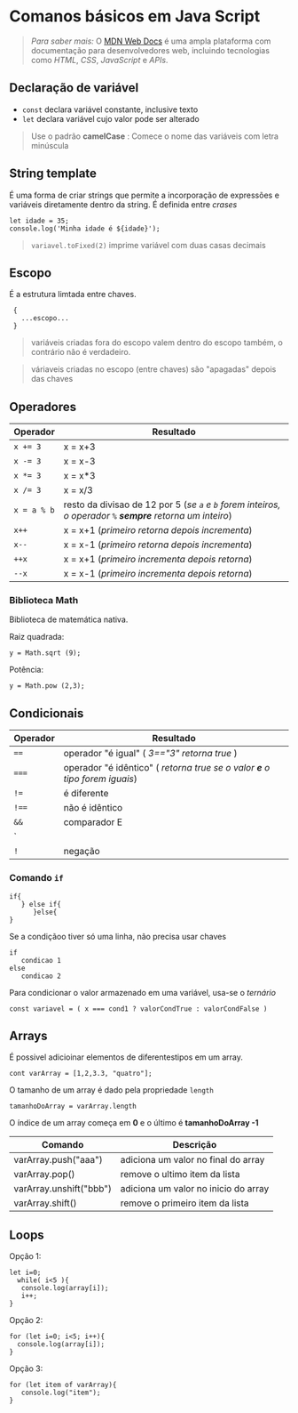 # Comanos básicos em Java Script

> *Para saber mais:* O [MDN Web Docs](https://developer.mozilla.org/pt-BR/) é uma ampla plataforma com documentação para desenvolvedores web, incluindo tecnologias como *HTML*, *CSS*, *JavaScript* e *APIs*. 

## Declaração de variável

- `const`        declara variável constante, inclusive texto
- `let`          declara variável cujo valor pode ser alterado

> Use o padrão **camelCase** : Comece o nome das variáveis com letra minúscula                                      

## String template

É uma forma de criar strings que permite a incorporação de expressões e variáveis diretamente dentro da string. É definida entre *crases* 

```
let idade = 35;
console.log('Minha idade é ${idade}');
```

>  `variavel.toFixed(2)` imprime variável com duas casas decimais


## Escopo
É a estrutura limtada entre chaves. 
```
 { 
   ...escopo... 
 }
```
> variáveis criadas fora do escopo valem dentro do escopo também, o contrário não é verdadeiro.

> váriaveis criadas no escopo (entre chaves) são "apagadas" depois das chaves

## Operadores

Operador    | Resultado 
---------   | --------- 
`x += 3`    | x = x+3
`x -= 3`    | x = x-3
`x *= 3`    | x = x*3
`x /= 3`    | x = x/3
`x = a % b` | resto da divisao de 12 por 5 (*se `a` e `b` forem inteiros, o operador `%` **sempre** retorna um inteiro*)
`x++`       | x = x+1 (*primeiro retorna depois incrementa*) 
`x--`       | x = x-1 (*primeiro retorna depois incrementa*)
`++x`       | x = x+1 (*primeiro incrementa depois retorna*) 
`--x`       | x = x-1 (*primeiro incrementa depois retorna*)  

### Biblioteca Math

Biblioteca de matemática nativa.

Raiz quadrada: 
```
y = Math.sqrt (9);
``` 
Potência:
```
y = Math.pow (2,3);
```

## Condicionais


Operador   | Resultado
---------- | ----------
`==`       | operador "é igual" ( *3=="3" retorna true* )
`===`      | operador "é idêntico" ( *retorna true se o valor **e** o tipo forem iguais*)
`!=`       | é diferente
`!==`      | não é idêntico  
`&&`       | comparador E
`||`       | comparador OU
`!`        | negação



### Comando `if`

```
if{
   } else if{
      }else{
}
```

Se a condiçãoo tiver só uma linha, não precisa usar chaves

```
if
   condicao 1
else
   condicao 2
```

Para condicionar o valor armazenado em uma variável, usa-se o *ternário*

```
const variavel = ( x === cond1 ? valorCondTrue : valorCondFalse ) 
```

## Arrays

É possivel adicioinar elementos de diferentestipos em um array.

```
cont varArray = [1,2,3.3, "quatro"];
```

O tamanho de um array é dado pela propriedade `length`

```
tamanhoDoArray = varArray.length
```

O índice de um array começa em **0** e o último é **tamanhoDoArray -1**


Comando                 | Descrição
----------------------- | --------------------------------------
varArray.push("aaa")    | adiciona um valor no final do array
varArray.pop()          | remove o ultimo item da lista
varArray.unshift("bbb") | adiciona um valor no inicio do array
varArray.shift()        | remove o primeiro item da lista


## Loops

Opção 1: 
```
let i=0;
  while( i<5 ){
   console.log(array[i]);
   i++;
}
```

Opção 2:
 ```
for (let i=0; i<5; i++){
   console.log(array[i]);
}
```

Opção 3:

```
for (let item of varArray){
   console.log("item");
}
```
	


